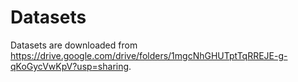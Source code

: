 # Datasets

Datasets are downloaded from https://drive.google.com/drive/folders/1mgcNhGHUTptTqRREJE-g-qKoGycVwKpV?usp=sharing.

